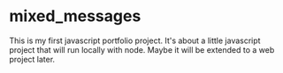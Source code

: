 # mixed_messages
This is my first javascript portfolio project. It's about a little javascript project that will run locally with node. Maybe it will be extended to a web project later.
